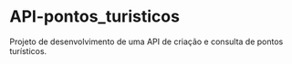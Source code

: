 # API-pontos_turisticos

Projeto de desenvolvimento de uma API de criação e consulta de pontos turísticos.
